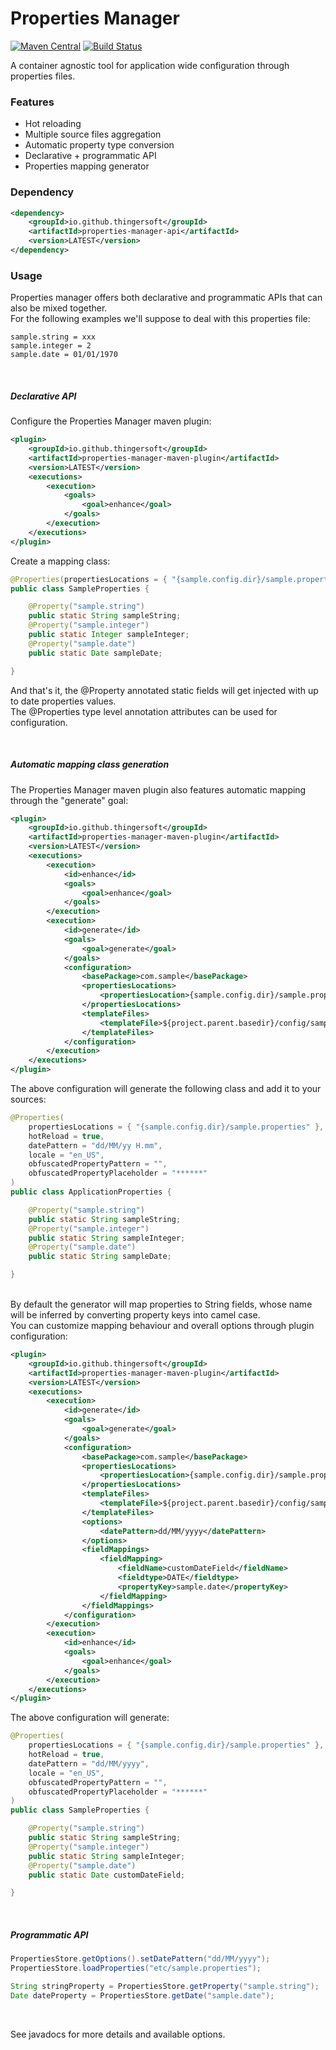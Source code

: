 # Properties Manager

[![Maven Central](https://img.shields.io/maven-central/v/io.github.thingersoft/properties-manager-api.svg?label=Maven%20Central)](https://search.maven.org/search?q=g:%22io.github.thingersoft%22%20AND%20a:%22properties-manager-api%22)
[![Build Status](https://travis-ci.com/thingersoft/properties-manager.svg?branch=master)](https://travis-ci.com/thingersoft/properties-manager)

A container agnostic tool for application wide configuration through properties files.


### Features
  - Hot reloading
  - Multiple source files aggregation
  - Automatic property type conversion
  - Declarative + programmatic API
  - Properties mapping generator  
  
  
### Dependency

```xml
<dependency>
    <groupId>io.github.thingersoft</groupId>
    <artifactId>properties-manager-api</artifactId>
    <version>LATEST</version>
</dependency>
```
  
    
### Usage

Properties manager offers both declarative and programmatic APIs that can also be mixed together.  
For the following examples we'll suppose to deal with this properties file:

```properties
sample.string = xxx
sample.integer = 2
sample.date = 01/01/1970
```

<br/>

##### Declarative API

Configure the Properties Manager maven plugin:

```xml
<plugin>
    <groupId>io.github.thingersoft</groupId>
    <artifactId>properties-manager-maven-plugin</artifactId>
    <version>LATEST</version>
    <executions>
        <execution>
            <goals>
                <goal>enhance</goal>
            </goals>
        </execution>
    </executions>
</plugin>
```

Create a mapping class:

```java
@Properties(propertiesLocations = { "{sample.config.dir}/sample.properties" }, datePattern = "dd/MM/yyyy")
public class SampleProperties {

    @Property("sample.string")
    public static String sampleString;
    @Property("sample.integer")
    public static Integer sampleInteger;
    @Property("sample.date")
    public static Date sampleDate;

}
```

And that's it, the @Property annotated static fields will get injected with up to date properties values.  
The @Properties type level annotation attributes can be used for configuration.  

<br/>

##### Automatic mapping class generation

The Properties Manager maven plugin also features automatic mapping through the "generate" goal:

```xml
<plugin>
    <groupId>io.github.thingersoft</groupId>
    <artifactId>properties-manager-maven-plugin</artifactId>
    <version>LATEST</version>
    <executions>
        <execution>
            <id>enhance</id>
            <goals>
                <goal>enhance</goal>
            </goals>
        </execution>
        <execution>
            <id>generate</id>
            <goals>
                <goal>generate</goal>
            </goals>
            <configuration>
                <basePackage>com.sample</basePackage>
                <propertiesLocations>
                    <propertiesLocation>{sample.config.dir}/sample.properties</propertiesLocation>
                </propertiesLocations>
                <templateFiles>
                    <templateFile>${project.parent.basedir}/config/sample.properties</templateFile>
                </templateFiles>
            </configuration>
        </execution>    
    </executions>
</plugin>
```


The above configuration will generate the following class and add it to your sources:

```java
@Properties(
    propertiesLocations = { "{sample.config.dir}/sample.properties" },
    hotReload = true, 
    datePattern = "dd/MM/yy H.mm", 
    locale = "en_US", 
    obfuscatedPropertyPattern = "", 
    obfuscatedPropertyPlaceholder = "******"
)
public class ApplicationProperties {

    @Property("sample.string")
    public static String sampleString;
    @Property("sample.integer")
    public static String sampleInteger;
    @Property("sample.date")
    public static String sampleDate;

}
```

<br/>
By default the generator will map properties to String fields, whose name will be inferred by converting property keys into camel case.
<br/>
You can customize mapping behaviour and overall options through plugin configuration:

```xml
<plugin>
    <groupId>io.github.thingersoft</groupId>
    <artifactId>properties-manager-maven-plugin</artifactId>
    <version>LATEST</version>
    <executions>
        <execution>
            <id>generate</id>
            <goals>
                <goal>generate</goal>
            </goals>
            <configuration>
                <basePackage>com.sample</basePackage>
                <propertiesLocations>
                    <propertiesLocation>{sample.config.dir}/sample.properties</propertiesLocation>
                </propertiesLocations>
                <templateFiles>
                    <templateFile>${project.parent.basedir}/config/sample.properties</templateFile>
                </templateFiles>
                <options>
                    <datePattern>dd/MM/yyyy</datePattern>
                </options>
                <fieldMappings>
                    <fieldMapping>
                        <fieldName>customDateField</fieldName>
                        <fieldtype>DATE</fieldtype>
                        <propertyKey>sample.date</propertyKey>
                    </fieldMapping>
                </fieldMappings>
            </configuration>
        </execution>
        <execution>
            <id>enhance</id>
            <goals>
                <goal>enhance</goal>
            </goals>
        </execution>
    </executions>
</plugin>
```
The above configuration will generate:

```java
@Properties(
    propertiesLocations = { "{sample.config.dir}/sample.properties" },
    hotReload = true, 
    datePattern = "dd/MM/yyyy", 
    locale = "en_US", 
    obfuscatedPropertyPattern = "", 
    obfuscatedPropertyPlaceholder = "******"
)
public class SampleProperties {

    @Property("sample.string")
    public static String sampleString;
    @Property("sample.integer")
    public static String sampleInteger;
    @Property("sample.date")
    public static Date customDateField;

}
```

<br/>

##### Programmatic API

```java
PropertiesStore.getOptions().setDatePattern("dd/MM/yyyy");
PropertiesStore.loadProperties("etc/sample.properties");

String stringProperty = PropertiesStore.getProperty("sample.string");
Date dateProperty = PropertiesStore.getDate("sample.date");		
```

<br/>

See javadocs for more details and available options.
